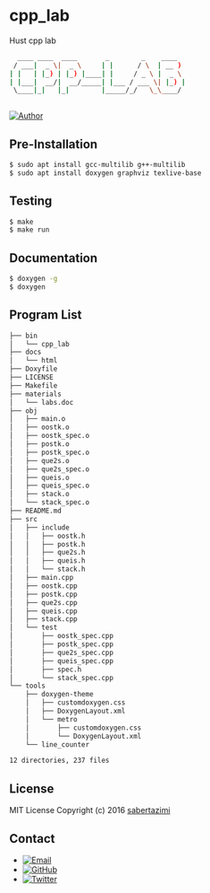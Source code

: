 # cpp_lab

Hust cpp lab

```sh
  ____ ____  ____       _        _    ____  
 / ___|  _ \|  _ \     | |      / \  | __ ) 
| |   | |_) | |_) |____| |     / _ \ |  _ \ 
| |___|  __/|  __/_____| |___ / ___ \| |_) |
 \____|_|   |_|        |_____/_/   \_\____/ 
                                            
```

[![Author](https://img.shields.io/badge/author-sabertazimi-lightgrey.svg)](https://github.com/sabertazimi)

## Pre-Installation

```sh
$ sudo apt install gcc-multilib g++-multilib
$ sudo apt install doxygen graphviz texlive-base
```

## Testing

```sh
$ make
$ make run
```

## Documentation

```sh
$ doxygen -g
$ doxygen
```

## Program List

```sh
├── bin
│   └── cpp_lab
├── docs
│   └── html
├── Doxyfile
├── LICENSE
├── Makefile
├── materials
│   └── labs.doc
├── obj
│   ├── main.o
│   ├── oostk.o
│   ├── oostk_spec.o
│   ├── postk.o
│   ├── postk_spec.o
│   ├── que2s.o
│   ├── que2s_spec.o
│   ├── queis.o
│   ├── queis_spec.o
│   ├── stack.o
│   └── stack_spec.o
├── README.md
├── src
│   ├── include
│   │   ├── oostk.h
│   │   ├── postk.h
│   │   ├── que2s.h
│   │   ├── queis.h
│   │   └── stack.h
│   ├── main.cpp
│   ├── oostk.cpp
│   ├── postk.cpp
│   ├── que2s.cpp
│   ├── queis.cpp
│   ├── stack.cpp
│   └── test
│       ├── oostk_spec.cpp
│       ├── postk_spec.cpp
│       ├── que2s_spec.cpp
│       ├── queis_spec.cpp
│       ├── spec.h
│       └── stack_spec.cpp
└── tools
    ├── doxygen-theme
    │   ├── customdoxygen.css
    │   ├── DoxygenLayout.xml
    │   └── metro
    │       ├── customdoxygen.css
    │       └── DoxygenLayout.xml
    └── line_counter

12 directories, 237 files
```

## License

MIT License Copyright (c) 2016 [sabertazimi](https://github.com/sabertazimi)

## Contact

-   [![Email](https://img.shields.io/badge/mailto-sabertazimi-brightgreen.svg?style=flat-square)](mailto:sabertazimi@gmail.com)
-   [![GitHub](https://img.shields.io/badge/contact-github-000000.svg?style=flat-square)](https://github.com/sabertazimi)
-   [![Twitter](https://img.shields.io/badge/contact-twitter-blue.svg?style=flat-square)](https://twitter.com/sabertazimi)

